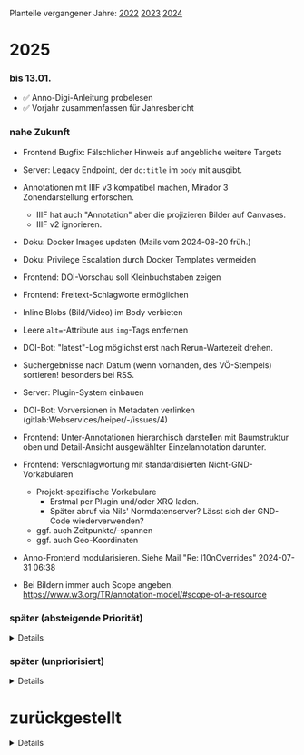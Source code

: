 ﻿
<!-- <

U+23F3 hourglass with flowing sand (⏳)
U+2614 umbrella with rain drops (☔)
U+2615 hot beverage (☕)
U+26A0 warning sign (⚠)
U+26D4 no entry (⛔)
U+2705 white heavy check mark (✅)
U+2699 gear (⚙)

U+1F4A4 sleeping symbol (💤)
U+1F4A5 collision symbol (💥)
U+1F534 large red circle (🔴)
U+1F56E book (🕮)
U+1F578 spider web (🕸)
U+1F5D1 wastebasket (🗑)
U+1F5D9 cancellation x (🗙)
U+1F6A7 construction sign (🚧)

> -->


Planteile vergangener Jahre:
[2022](old/22/plan.2022.md)
[2023](old/23/plan.2023.md)
[2024](old/24/plan.2024.md)


2025
====

<!-- Mo 06.01. entfiel weil Feiertag -->

### bis 13.01.

* ✅ Anno-Digi-Anleitung probelesen
* ✅ Vorjahr zusammenfassen für Jahresbericht







### nahe Zukunft

* Frontend Bugfix: Fälschlicher Hinweis auf angebliche weitere Targets

* Server: Legacy Endpoint, der `dc:title` im `body` mit ausgibt.
* Annotationen mit IIIF v3 kompatibel machen,
  Mirador 3 Zonendarstellung erforschen.
  * IIIF hat auch "Annotation" aber die projizieren Bilder auf Canvases.
  * IIIF v2 ignorieren.
* Doku: Docker Images updaten (Mails vom 2024-08-20 früh.)
* Doku: Privilege Escalation durch Docker Templates vermeiden
  <!-- (
  Wenn ein Docker-berechtigter Benutzer Docker Templates aus einem für annsrv
  schreibbaren Verzeichnis verwendet, kann das für Privilege Escalation genutzt
  werden. &rArr; Tutorial für wie man ein statisches Compose File auf einem
  Staging-System generiert und aufs Produktivsystem kopiert.
  ) -->
* Frontend: DOI-Vorschau soll Kleinbuchstaben zeigen
* Frontend: Freitext-Schlagworte ermöglichen



* Inline Blobs (Bild/Video) im Body verbieten
* Leere `alt=`-Attribute aus `img`-Tags entfernen
* DOI-Bot: "latest"-Log möglichst erst nach Rerun-Wartezeit drehen.
* Suchergebnisse nach Datum (wenn vorhanden, des VÖ-Stempels) sortieren!
  besonders bei RSS.


* Server: Plugin-System einbauen
* DOI-Bot: Vorversionen in Metadaten verlinken
  (gitlab:Webservices/heiper/-/issues/4)
* Frontend: Unter-Annotationen hierarchisch darstellen mit Baumstruktur
  oben und Detail-Ansicht ausgewählter Einzelannotation darunter.
* Frontend: Verschlagwortung mit standardisierten Nicht-GND-Vorkabularen
  * Projekt-spezifische Vorkabulare
    * Erstmal per Plugin und/oder XRQ laden.
    * Später abruf via Nils' Normdatenserver? Lässt sich der GND-Code
      wiederverwenden?
  * ggf. auch Zeitpunkte/-spannen
  * ggf. auch Geo-Koordinaten
* Anno-Frontend modularisieren. Siehe Mail "Re: l10nOverrides" 2024-07-31 06:38
* Bei Bildern immer auch Scope angeben.
  https://www.w3.org/TR/annotation-model/#scope-of-a-resource



### später (absteigende Priorität)

<details>

* Server: Verbessere Container-Konformität
  * u.a. "The IRI for the Annotation MUST be the IRI of the Container with
    an additional component added to the end."
  * Sende `Accept-Post`-Header
  * LDP 5.2.3: "server-imposed constraints […] must be advertised"
* LDP 5.2.3.9: "without requiring detailed knowledge of application-specific
  constraints"
* LDP 5.2.3.4 interaction model
* LDP 5.2.8.1 link headers
* Dokumentiere potenzielle Nichterfüllung von LDP 5.2.3.2 und 5.4.2.1
  z.B. durch Erfordernis der Freischaltung, und wie man sie vermeiden kann.
* Server: Plugin-System einbauen, Kern entschlacken für Performance
  * auslagern, soweit praktikabel:
    * Debug-Module in Plugin
    * Benutzer-Datenbank
    * Revisionen-Einreichungs-Code
* Komfortable Nutzer-/ACL-Pflege per Webformular
  (damit das nicht immer IT machen muss)
* ACL: Ermittlung zusätzlicher Werk-spezifischer Metadaten aus riesigen,
  stark redundanten YAML-Dumps (DWork "sammlung" + "oaisets")
* Ordentliche ACL-Beschränkung für Abruf der Versionshistorie.
* Einreichung von Annotationen nur wenn Lizenz in Liste akzeptierter Lizenzen.
* Aus Worddatei kopierte Endnotenverlinkungen (UBHD GitLab issue #4)
* Frontend: [Software-Lizenzen maschinenlesbar ausweisen
  ](https://www.gnu.org/software/librejs/free-your-javascript.html)
* Server: Abruf der "aktuelle Version"-URL mit Header `Accept-Datetime`
  soll den Suchzeitraum einschränken.
* Server: Header `Accept-Datetime` für Suche nach Subject Target URL
* Benachrichtigung für Autoren über Antworten auf ihre Beiträge
* Frontend: Verschlagwortung mit Geonames

</details>



### später (unpriorisiert)

<details>

* Postgres-Adaper: Umhülle mehrteilige Datenbank-Interkationen mit
  [Transaktionen](https://node-postgres.com/features/transactions).
* Server: Versionshistorie soll `iana:working-copy` angeben.
  (Größere Tüftelei: Wie ins MultiSearch SQL einschieben damit geschickt?)
  * Auch Suchergebnisse für Autoren sollen `iana:working-copy` angeben.
* Frontend: Wenn Fehlermeldung einen `working-copy` Header hat und der vom
  eingereichten `dc:replaces` abweicht, biete an, mit geändertem `dc:replaces`
  zu wiederholen.
* Server: Prüfe, welche Anforderungen bei der Einreichung wir mittels der
  "MAY add information"-Regel oder PATCH-Ausrede lockern können, und ob
  diverse Annahme eines Datenänderungsverbots wirklich gelten.
* ACL: Können wir mehrere Targets und Privilegien im selben Durchgang prüfen?
* ACL: Können wir machen, dass für Versionshistorie in Freischalt-Ansicht
  Freischaltberechtigung auf ein einziges Target ausreicht?
* Muss die Einreichung Turtle-Format akzeptieren wg. LDP 5.2.3.5?
* Erforsche [Web Access Control](https://solidproject.org/TR/wac):
  ACL Standard-konformer?
* Frontend: Abruf der Versionshistorie: Antwortformat strenger prüfen,
  z.B. warnen wenn nicht AnnotationCollection oder mehrere Seiten.
* Sicherstellen, dass alle administrativen Einreichungswege (z.B. anno2pg)
  Stempel-relevante Felder wie `dc:dateAccepted` und `iana:sunset` als
  Stempel speichern statt nur in `anno_data.details`.
* Semantic Links: Prädikate vereinfachen: Anno-Model enthält `dc:` als
  Namensraum, wir brauchen da also keine vollen URLs.
* Frontend: Auswahl für Lizenz und Sprache nur bei Bedarf aufklappen
  (insb. wenn noch nicht gewählt), sonst zugeklappt kompakt nebeneinander.
* Cron Job: Benutzer-Config aus externer Datenbank laden.
* [Annotorious](https://annotorious.github.io/) erkunden
* Musik-Anno-Leute fragen: Noten auch als MIDI? ggf. mit Player im Browser?
  Upgraden auf interaktiv-kreatives Erlebnis mit MIDI-Editor?
  * Erstmal mit aktuellen SoundFonts von LAN-Server zeigen dass möglich,
    dann ggf. weiterforschen wie man kompaktere Soundfonts machen kann,
    ob z.B. Teile von FluidSynth nach asm.js compilieren. Ggf. Patente klären!
* Zwecks Übersicht und Marketing: Diagramm, welche Arbeitsgruppen unsere
  Annos wofür verwenden.

</details>



zurückgestellt
==============

<details>

* Optionaler detaillierter Vergleich der Autor-Identität, falls eine
  mitgesendet wurde. Wenn sie abweicht, verweigern statt ersetzen, denn das
  könnte bei Lizenzen wie CC-BY je nach Publikum problematisch sein.
  * Wird eigentlich auch von Anno-Protocol vorausgesetzt, würde aber
    in manchen Situationen zu unnötigem Unverständnis und Aufwand bei
    den Benutzern führen.

</details>








  [anno-proto]: https://www.w3.org/TR/annotation-protocol/
